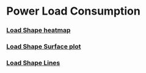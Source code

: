 # Power Load Consumption

### [Load Shape heatmap](https://haghbinh.github.io/heat.html)
### [Load Shape Surface plot](https://haghbinh.github.io/3Dsurface.html)
### [Load Shape Lines](https://haghbinh.github.io/3Dlines.html)
